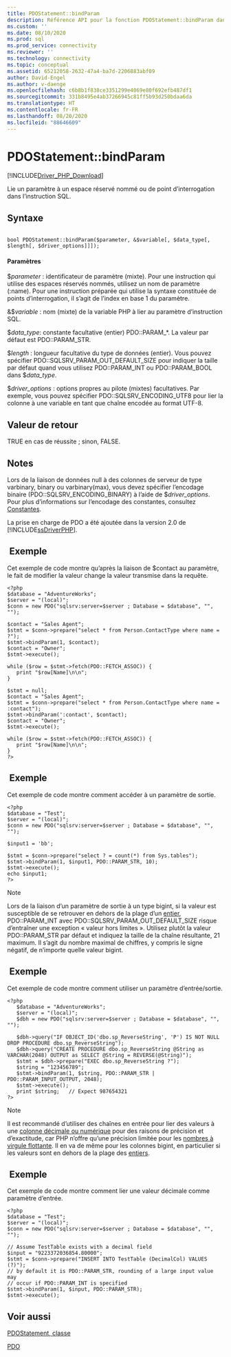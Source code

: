 ```yaml
---
title: PDOStatement::bindParam
description: Référence API pour la fonction PDOStatement::bindParam dans le Pilote Microsoft PDO_SQLSRV pour PHP pour SQL Server.
ms.custom: ''
ms.date: 08/10/2020
ms.prod: sql
ms.prod_service: connectivity
ms.reviewer: ''
ms.technology: connectivity
ms.topic: conceptual
ms.assetid: 65212058-2632-47a4-ba7d-2206883abf09
author: David-Engel
ms.author: v-daenge
ms.openlocfilehash: c6b8b1f838ce3351299e4069e80f692efb487df1
ms.sourcegitcommit: 331b8495e4ab37266945c81ff5b93d250bdaa6da
ms.translationtype: HT
ms.contentlocale: fr-FR
ms.lasthandoff: 08/20/2020
ms.locfileid: "88646609"
---
```

# <a name="pdostatementbindparam"></a>PDOStatement::bindParam
[!INCLUDE[Driver_PHP_Download](../../includes/driver_php_download.md)]

Lie un paramètre à un espace réservé nommé ou de point d’interrogation dans l’instruction SQL.  
  
## <a name="syntax"></a>Syntaxe  
  
```  
  
bool PDOStatement::bindParam($parameter, &$variable[, $data_type[, $length[, $driver_options]]]);  
```  
  
#### <a name="parameters"></a>Paramètres  
$*parameter* : identificateur de paramètre (mixte). Pour une instruction qui utilise des espaces réservés nommés, utilisez un nom de paramètre (:name). Pour une instruction préparée qui utilise la syntaxe constituée de points d’interrogation, il s’agit de l’index en base 1 du paramètre.  
  
&$*variable* : nom (mixte) de la variable PHP à lier au paramètre d’instruction SQL.  
  
$*data_type*: constante facultative (entier) PDO::PARAM_*. La valeur par défaut est PDO::PARAM_STR.  
  
$*length* : longueur facultative du type de données (entier). Vous pouvez spécifier PDO::SQLSRV_PARAM_OUT_DEFAULT_SIZE pour indiquer la taille par défaut quand vous utilisez PDO::PARAM_INT ou PDO::PARAM_BOOL dans $*data_type*.  
  
$*driver_options* : options propres au pilote (mixtes) facultatives. Par exemple, vous pouvez spécifier PDO::SQLSRV_ENCODING_UTF8 pour lier la colonne à une variable en tant que chaîne encodée au format UTF-8.  
  
## <a name="return-value"></a>Valeur de retour  
TRUE en cas de réussite ; sinon, FALSE.  
  
## <a name="remarks"></a>Notes  
Lors de la liaison de données null à des colonnes de serveur de type varbinary, binary ou varbinary(max), vous devez spécifier l’encodage binaire (PDO::SQLSRV_ENCODING_BINARY) à l’aide de $*driver_options*. Pour plus d’informations sur l’encodage des constantes, consultez [Constantes](../../connect/php/constants-microsoft-drivers-for-php-for-sql-server.md).  
  
La prise en charge de PDO a été ajoutée dans la version 2.0 de [!INCLUDE[ssDriverPHP](../../includes/ssdriverphp_md.md)].  

## <a name="example"></a> Exemple  
Cet exemple de code montre qu’après la liaison de $contact au paramètre, le fait de modifier la valeur change la valeur transmise dans la requête.  
  
```  
<?php  
$database = "AdventureWorks";  
$server = "(local)";  
$conn = new PDO("sqlsrv:server=$server ; Database = $database", "", "");  
  
$contact = "Sales Agent";  
$stmt = $conn->prepare("select * from Person.ContactType where name = ?");  
$stmt->bindParam(1, $contact);  
$contact = "Owner";  
$stmt->execute();  
  
while ($row = $stmt->fetch(PDO::FETCH_ASSOC)) {  
   print "$row[Name]\n\n";  
}  
  
$stmt = null;  
$contact = "Sales Agent";  
$stmt = $conn->prepare("select * from Person.ContactType where name = :contact");  
$stmt->bindParam(':contact', $contact);  
$contact = "Owner";  
$stmt->execute();  
  
while ($row = $stmt->fetch(PDO::FETCH_ASSOC)) {  
   print "$row[Name]\n\n";  
}  
?>  
```  
  
## <a name="example"></a> Exemple  
Cet exemple de code montre comment accéder à un paramètre de sortie.  
  
```  
<?php  
$database = "Test";  
$server = "(local)";  
$conn = new PDO("sqlsrv:server=$server ; Database = $database", "", "");  
  
$input1 = 'bb';  
  
$stmt = $conn->prepare("select ? = count(*) from Sys.tables");  
$stmt->bindParam(1, $input1, PDO::PARAM_STR, 10);  
$stmt->execute();  
echo $input1;  
?>  
```  
  
> [!NOTE]
> Lors de la liaison d’un paramètre de sortie à un type bigint, si la valeur est susceptible de se retrouver en dehors de la plage d’un [entier](../../t-sql/data-types/int-bigint-smallint-and-tinyint-transact-sql.md), PDO::PARAM_INT avec PDO::SQLSRV_PARAM_OUT_DEFAULT_SIZE risque d’entraîner une exception « valeur hors limites ». Utilisez plutôt la valeur PDO::PARAM_STR par défaut et indiquez la taille de la chaîne résultante, 21 maximum. Il s’agit du nombre maximal de chiffres, y compris le signe négatif, de n’importe quelle valeur bigint. 

## <a name="example"></a> Exemple  
Cet exemple de code montre comment utiliser un paramètre d’entrée/sortie.  
  
```  
<?php  
   $database = "AdventureWorks";  
   $server = "(local)";  
   $dbh = new PDO("sqlsrv:server=$server ; Database = $database", "", "");  
  
   $dbh->query("IF OBJECT_ID('dbo.sp_ReverseString', 'P') IS NOT NULL DROP PROCEDURE dbo.sp_ReverseString");  
   $dbh->query("CREATE PROCEDURE dbo.sp_ReverseString @String as VARCHAR(2048) OUTPUT as SELECT @String = REVERSE(@String)");  
   $stmt = $dbh->prepare("EXEC dbo.sp_ReverseString ?");  
   $string = "123456789";  
   $stmt->bindParam(1, $string, PDO::PARAM_STR | PDO::PARAM_INPUT_OUTPUT, 2048);  
   $stmt->execute();  
   print $string;   // Expect 987654321  
?>  
```  

> [!NOTE]
> Il est recommandé d’utiliser des chaînes en entrée pour lier des valeurs à une [colonne décimale ou numérique](../../t-sql/data-types/decimal-and-numeric-transact-sql.md) pour des raisons de précision et d’exactitude, car PHP n’offre qu’une précision limitée pour les [nombres à virgule flottante](https://php.net/manual/en/language.types.float.php). Il en va de même pour les colonnes bigint, en particulier si les valeurs sont en dehors de la plage des [entiers](../../t-sql/data-types/int-bigint-smallint-and-tinyint-transact-sql.md).

## <a name="example"></a> Exemple  
Cet exemple de code montre comment lier une valeur décimale comme paramètre d’entrée.  

```
<?php  
$database = "Test";  
$server = "(local)";  
$conn = new PDO("sqlsrv:server=$server ; Database = $database", "", "");  

// Assume TestTable exists with a decimal field 
$input = "9223372036854.80000";
$stmt = $conn->prepare("INSERT INTO TestTable (DecimalCol) VALUES (?)");
// by default it is PDO::PARAM_STR, rounding of a large input value may
// occur if PDO::PARAM_INT is specified
$stmt->bindParam(1, $input, PDO::PARAM_STR);
$stmt->execute();
```


## <a name="see-also"></a>Voir aussi  
[PDOStatement, classe](../../connect/php/pdostatement-class.md)

[PDO](https://php.net/manual/book.pdo.php)  
  
